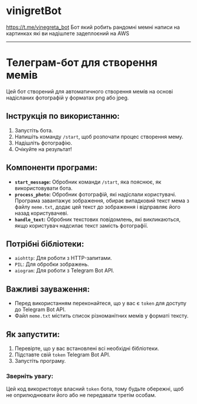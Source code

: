 # vinigretBot

https://t.me/vinegreta_bot Бот який робить рандомні мемні написи на картинках які ви надішлете
задеплоєний на AWS

---

# Телеграм-бот для створення мемів

Цей бот створений для автоматичного створення мемів на основі надісланих фотографій у форматах png або jpeg.

## Інструкція по використанню:

1. Запустіть бота.
2. Напишіть команду `/start`, щоб розпочати процес створення мему.
3. Надішліть фотографію.
4. Очікуйте на результат!

## Компоненти програми:

- **`start_message`:** Обробник команди `/start`, яка пояснює, як використовувати бота.
- **`process_photo`:** Обробник фотографій, які надіслали користувачі. Програма завантажує зображення, обирає випадковий текст мема з файлу `meme.txt`, додає цей текст до зображення і відправляє його назад користувачеві.
- **`handle_text`:** Обробник текстових повідомлень, які викликаються, якщо користувач надсилає текст замість фотографії.

## Потрібні бібліотеки:

- `aiohttp`: Для роботи з HTTP-запитами.
- `PIL`: Для обробки зображень.
- `aiogram`: Для роботи з Telegram Bot API.

## Важливі зауваження:

- Перед використанням переконайтеся, що у вас є `token` для доступу до Telegram Bot API.
- Файл `meme.txt` містить список різноманітних мемів у форматі тексту.

## Як запустити:

1. Перевірте, що у вас встановлені всі необхідні бібліотеки.
2. Підставте свій `token` Telegram Bot API.
3. Запустіть програму.

### Зверніть увагу:

Цей код використовує власний `token` бота, тому будьте обережні, щоб не оприлюднювати його або не передавати третім особам.
